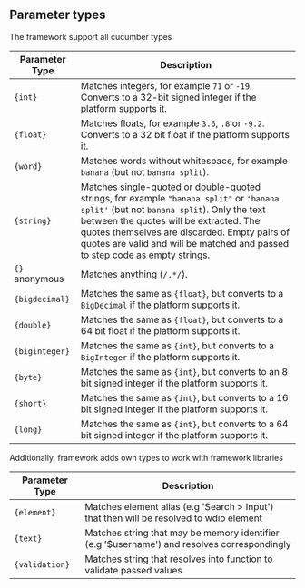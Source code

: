 ## Parameter types
               
The framework support all cucumber types

| Parameter Type | Description                                                                                                                                                                                                                                                                                                       |
|----------------|-------------------------------------------------------------------------------------------------------------------------------------------------------------------------------------------------------------------------------------------------------------------------------------------------------------------|
| `{int}`        | Matches integers, for example `71` or `-19`. Converts to a 32-bit signed integer if the platform supports it.                                                                                                                                                                                                     |
| `{float}`      | Matches floats, for example `3.6`, `.8` or `-9.2`. Converts to a 32 bit float if the platform supports it.                                                                                                                                                                                                        |
| `{word}`       | Matches words without whitespace, for example `banana` (but not `banana split`).                                                                                                                                                                                                                                  |
| `{string}`     | Matches single-quoted or double-quoted strings, for example `"banana split"` or `'banana split'` (but not `banana split`). Only the text between the quotes will be extracted. The quotes themselves are discarded. Empty pairs of quotes are valid and will be matched and passed to step code as empty strings. |
| `{}` anonymous | Matches anything (`/.*/`).                                                                                                                                                                                                                                                                                        |
| `{bigdecimal}` | Matches the same as `{float}`, but converts to a `BigDecimal` if the platform supports it.                                                                                                                                                                                                                        |
| `{double}`     | Matches the same as `{float}`, but converts to a 64 bit float if the platform supports it.                                                                                                                                                                                                                        |
| `{biginteger}` | Matches the same as `{int}`, but converts to a `BigInteger` if the platform supports it.                                                                                                                                                                                                                          |
| `{byte}`       | Matches the same as `{int}`, but converts to an 8 bit signed integer if the platform supports it.                                                                                                                                                                                                                 |
| `{short}`      | Matches the same as `{int}`, but converts to a 16 bit signed integer if the platform supports it.                                                                                                                                                                                                                 |
| `{long}`       | Matches the same as `{int}`, but converts to a 64 bit signed integer if the platform supports it.                                                                                                                                                                                                                 |

Additionally, framework adds own types to work with framework libraries

 | Parameter Type | Description                                                                                 |
|----------------|---------------------------------------------------------------------------------------------|
| `{element}`    | Matches element alias (e.g 'Search > Input') that then will be resolved to wdio element     |
| `{text}`       | Matches string that may be memory identifier (e.g '$username') and resolves correspondingly |
 | `{validation}` | Matches string that resolves into function to validate passed values                        |

